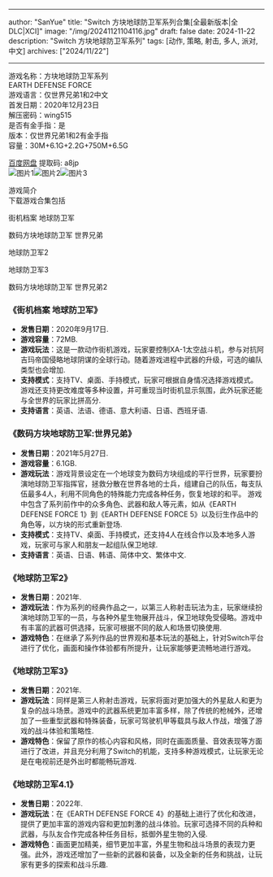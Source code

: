 
---
author: "SanYue"
title: "Switch 方块地球防卫军系列合集[全最新版本|全DLC|XCI]"
image: "/img/20241121104116.jpg"
draft: false
date: 2024-11-22
description: "Switch 方块地球防卫军系列"
tags: [动作, 策略, 射击, 多人, 派对,中文]
archives: ["2024/11/22"]

---

游戏名称：方块地球防卫军系列   
EARTH DEFENSE FORCE    
游戏语言：仅世界兄弟1和2中文  
首发日期：2020年12月23日  
解压密码：wing515  
是否有金手指：是  
版本：仅世界兄弟1和2有金手指   
容量：30M+6.1G+2.2G+750M+6.5G

[百度网盘](https://pan.baidu.com/s/10C4SJKV7k1vBHcIfErjT4Q) 提取码: a8jp  
![图片1](/img/b02b8.jpg)![图片2](/img/57957.jpg)![图片3](/img/12ce2.jpg)  

游戏简介  
下载游戏合集包括

街机档案 地球防卫军

数码方块地球防卫军 世界兄弟

地球防卫军2

地球防卫军3

数码方块地球防卫军 世界兄弟2  

### 《街机档案 地球防卫军》
- **发售日期**：2020年9月17日.
- **游戏容量**：72MB.
- **游戏玩法**：这是一款动作街机游戏，玩家要控制XA-1太空战斗机，参与对抗阿吉玛帝国侵略地球阴谋的全球行动。随着游戏进程中武器的升级，可选的编队类型也会增加.
- **支持模式**：支持TV、桌面、手持模式，玩家可根据自身情况选择游戏模式。游戏还支持更改难度等多种设置，并可重现当时街机显示氛围，此外玩家还能与全世界的玩家比拼高分.
- **支持语言**：英语、法语、德语、意大利语、日语、西班牙语.

### 《数码方块地球防卫军:世界兄弟》
- **发售日期**：2021年5月27日.
- **游戏容量**：6.1GB.
- **游戏玩法**：游戏背景设定在一个地球变为数码方块组成的平行世界，玩家要扮演地球防卫军指挥官，拯救分散在世界各地的士兵，组建自己的队伍，每支队伍最多4人，利用不同角色的特殊能力完成各种任务，恢复地球的和平。 游戏中包含了系列前作中的众多角色、武器和敌人等元素，如从《EARTH DEFENSE FORCE 1》到《EARTH DEFENSE FORCE 5》以及衍生作品中的角色等，以方块的形式重新登场.
- **支持模式**：支持TV、桌面、手持模式，还支持4人在线合作以及本地多人游戏，玩家可与家人和朋友一起组队保卫地球.
- **支持语言**：英语、日语、韩语、简体中文、繁体中文.

### 《地球防卫军2》
- **发售日期**：2021年.
- **游戏玩法**：作为系列的经典作品之一，以第三人称射击玩法为主，玩家继续扮演地球防卫军的一员，与各种外星生物展开战斗，保卫地球免受侵略。游戏中有丰富的武器可供选择，玩家可根据不同的敌人和场景切换使用.
- **游戏特色**：在继承了系列作品的世界观和基本玩法的基础上，针对Switch平台进行了优化，画面和操作体验都有所提升，让玩家能够更流畅地进行游戏。

### 《地球防卫军3》
- **发售日期**：2021年.
- **游戏玩法**：同样是第三人称射击游戏，玩家将面对更加强大的外星敌人和更为复杂的战斗场景。游戏中的武器系统更加丰富多样，除了传统的枪械外，还增加了一些重型武器和特殊装备，玩家可驾驶机甲等载具与敌人作战，增强了游戏的战斗体验和策略性.
- **游戏特色**：保留了原作的核心内容和风格，同时在画面质量、音效表现等方面进行了改进，并且充分利用了Switch的机能，支持多种游戏模式，让玩家无论是在电视前还是外出时都能畅玩游戏.

### 《地球防卫军4.1》
- **发售日期**：2022年.
- **游戏玩法**：在《EARTH DEFENSE FORCE 4》的基础上进行了优化和改进，提供了更加丰富的游戏内容和更加刺激的战斗体验。玩家可选择不同的兵种和武器，与队友合作完成各种任务目标，抵御外星生物的入侵.
- **游戏特色**：画面更加精美，细节更加丰富，外星生物和战斗场景的表现力更强。此外，游戏还增加了一些新的武器和装备，以及全新的任务和挑战，让玩家有更多的探索和战斗乐趣.
 
